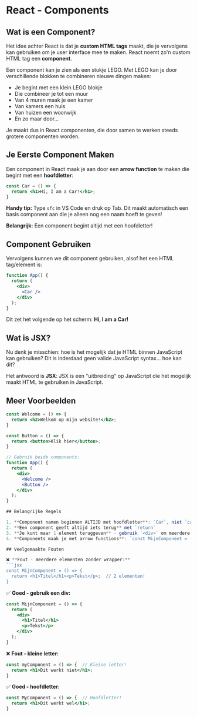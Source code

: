# React - Components

## Wat is een Component?

Het idee achter React is dat je **custom HTML tags** maakt, die je vervolgens kan gebruiken om je user interface mee te maken. React noemt zo'n custom HTML tag een **component**.

Een component kan je zien als een stukje LEGO. Met LEGO kan je door verschillende blokken te combineren nieuwe dingen maken:
- Je begint met een klein LEGO blokje
- Die combineer je tot een muur  
- Van 4 muren maak je een kamer
- Van kamers een huis
- Van huizen een woonwijk
- En zo maar door...

Je maakt dus in React componenten, die door samen te werken steeds grotere componenten worden.

## Je Eerste Component Maken

Een component in React maak je aan door een **arrow function** te maken die begint met een **hoofdletter**:

```jsx
const Car = () => {
  return <h1>Hi, I am a Car!</h1>;
}
```

**Handy tip:** Type `sfc` in VS Code en druk op Tab. Dit maakt automatisch een basis component aan die je alleen nog een naam hoeft te geven!

**Belangrijk:** Een component begint altijd met een hoofdletter!

## Component Gebruiken

Vervolgens kunnen we dit component gebruiken, alsof het een HTML tag/element is:

```jsx
function App() {
  return (
    <div>
      <Car />
    </div>
  );
}
```

Dit zet het volgende op het scherm:
**Hi, I am a Car!**

## Wat is JSX?

Nu denk je misschien: hoe is het mogelijk dat je HTML binnen JavaScript kan gebruiken? Dit is inderdaad geen valide JavaScript syntax... hoe kan dit?

Het antwoord is **JSX**: JSX is een "uitbreiding" op JavaScript die het mogelijk maakt HTML te gebruiken in JavaScript.

## Meer Voorbeelden

```jsx
const Welcome = () => {
  return <h2>Welkom op mijn website!</h2>;
}

const Button = () => {
  return <button>Klik hier</button>;
}

// Gebruik beide components:
function App() {
  return (
    <div>
      <Welcome />
      <Button />
    </div>
  );
}

## Belangrijke Regels

1. **Component namen beginnen ALTIJD met hoofdletter**: `Car`, niet `car`
2. **Een component geeft altijd iets terug** met `return`  
3. **Je kunt maar 1 element teruggeven** - gebruik `<div>` om meerdere elementen te groeperen
4. **Components maak je met arrow functions**: `const MijnComponent = () => { }`

## Veelgemaakte Fouten

❌ **Fout - meerdere elementen zonder wrapper:**
```jsx
const MijnComponent = () => {
  return <h1>Titel</h1><p>Tekst</p>;  // 2 elementen!
}
```

✅ **Goed - gebruik een div:**
```jsx
const MijnComponent = () => {
  return (
    <div>
      <h1>Titel</h1>
      <p>Tekst</p>
    </div>
  );
}
```

❌ **Fout - kleine letter:**
```jsx
const myComponent = () => {  // Kleine letter!
  return <h1>Dit werkt niet</h1>;
}
```

✅ **Goed - hoofdletter:**
```jsx
const MyComponent = () => {  // Hoofdletter!
  return <h1>Dit werkt wel</h1>;
}
```
